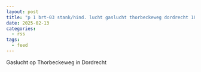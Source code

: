 ```yaml
---
layout: post
title: "p 1 brt-03 stank/hind. lucht gaslucht thorbeckeweg dordrecht 186632"
date: 2025-02-13
categories: 
  - rss
tags: 
  - feed
---
```


Gaslucht op Thorbeckeweg in Dordrecht
